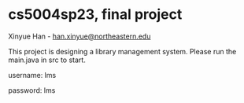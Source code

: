 # cs5004sp23, final project
Xinyue Han - han.xinyue@northeastern.edu

This project is designing a library management system. Please run the main.java
in src to start.

username: lms

password: lms
